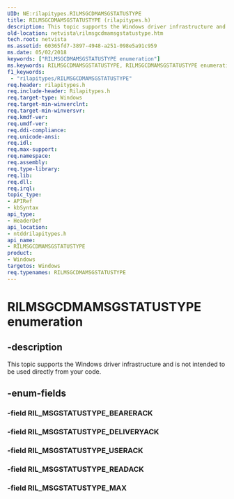 ```yaml
---
UID: NE:rilapitypes.RILMSGCDMAMSGSTATUSTYPE
title: RILMSGCDMAMSGSTATUSTYPE (rilapitypes.h)
description: This topic supports the Windows driver infrastructure and is not intended to be used directly from your code.
old-location: netvista\rilmsgcdmamsgstatustype.htm
tech.root: netvista
ms.assetid: 60365fd7-3897-4948-a251-098e5a91c959
ms.date: 05/02/2018
keywords: ["RILMSGCDMAMSGSTATUSTYPE enumeration"]
ms.keywords: RILMSGCDMAMSGSTATUSTYPE, RILMSGCDMAMSGSTATUSTYPE enumeration [Network Drivers Starting with Windows Vista], RIL_MSGSTATUSTYPE_DELIVERYACK, RIL_MSGSTATUSTYPE_MAX, RIL_MSGSTATUSTYPE_READACK, RIL_MSGSTATUSTYPE_USERACK, netvista.rilmsgcdmamsgstatustype, ntddrilapitypes/RILMSGCDMAMSGSTATUSTYPE, ntddrilapitypes/RIL_MSGSTATUSTYPE_DELIVERYACK, ntddrilapitypes/RIL_MSGSTATUSTYPE_MAX, ntddrilapitypes/RIL_MSGSTATUSTYPE_READACK, ntddrilapitypes/RIL_MSGSTATUSTYPE_USERACK
f1_keywords:
 - "rilapitypes/RILMSGCDMAMSGSTATUSTYPE"
req.header: rilapitypes.h
req.include-header: Rilapitypes.h
req.target-type: Windows
req.target-min-winverclnt: 
req.target-min-winversvr: 
req.kmdf-ver: 
req.umdf-ver: 
req.ddi-compliance: 
req.unicode-ansi: 
req.idl: 
req.max-support: 
req.namespace: 
req.assembly: 
req.type-library: 
req.lib: 
req.dll: 
req.irql: 
topic_type:
- APIRef
- kbSyntax
api_type:
- HeaderDef
api_location:
- ntddrilapitypes.h
api_name:
- RILMSGCDMAMSGSTATUSTYPE
product:
- Windows
targetos: Windows
req.typenames: RILMSGCDMAMSGSTATUSTYPE
---
```


# RILMSGCDMAMSGSTATUSTYPE enumeration


## -description


This topic supports the Windows driver infrastructure and is not intended to be used directly from your code.


## -enum-fields




### -field RIL_MSGSTATUSTYPE_BEARERACK


### -field RIL_MSGSTATUSTYPE_DELIVERYACK


### -field RIL_MSGSTATUSTYPE_USERACK


### -field RIL_MSGSTATUSTYPE_READACK


### -field RIL_MSGSTATUSTYPE_MAX

